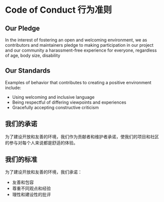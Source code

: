 # Code of Conduct 行为准则

## Our Pledge

In the interest of fostering an open and welcoming environment, we as contributors and maintainers pledge to making participation in our project and our community a harassment-free experience for everyone, regardless of age, body size, disability

## Our Standards

Examples of behavior that contributes to creating a positive environment include:

- Using welcoming and inclusive language
- Being respectful of differing viewpoints and experiences
- Gracefully accepting constructive criticism

## 我们的承诺

为了建设开放和友善的环境，我们作为贡献者和维护者承诺，使我们的项目和社区的参与对每个人来说都是舒适的体验。

## 我们的标准

为了建设开放和友善的环境，我们承诺：

- 友善和包容
- 尊重不同观点和经验
- 理性和建设性的批评
